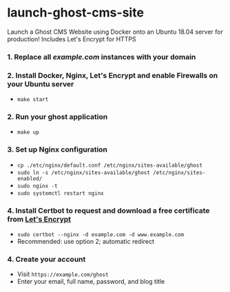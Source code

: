 # launch-ghost-cms-site

Launch a Ghost CMS Website using Docker onto an Ubuntu 18.04 server for production! Includes Let's Encrypt for HTTPS

### 1. Replace all _example.com_ instances with your domain

### 2. Install Docker, Nginx, Let's Encrypt and enable Firewalls on your Ubuntu server

-   `make start`

### 2. Run your ghost application

-   `make up`

### 3. Set up Nginx configuration

-   `cp ./etc/nginx/default.conf /etc/nginx/sites-available/ghost`
-   `sudo ln -s /etc/nginx/sites-available/ghost /etc/nginx/sites-enabled/`
-   `sudo nginx -t`
-   `sudo systemctl restart nginx`

### 4. Install Certbot to request and download a free certificate from [Let's Encrypt](https://letsencrypt.org/)

-   `sudo certbot --nginx -d example.com -d www.example.com`
-   Recommended: use option 2; automatic redirect

### 4. Create your account

-   Visit `https://example.com/ghost`
-   Enter your email, full name, password, and blog title

